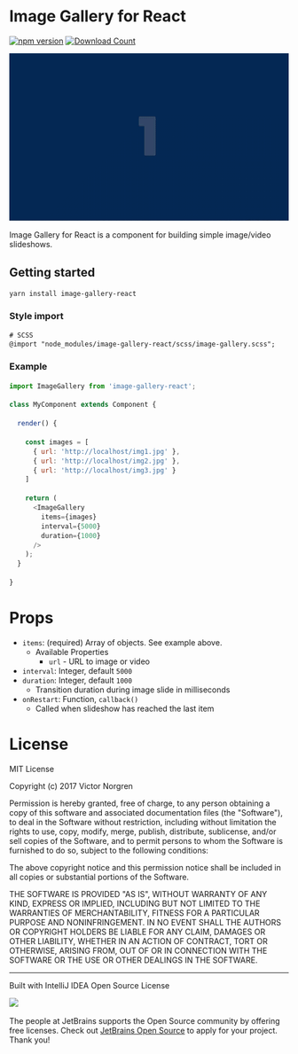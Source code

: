 Image Gallery for React
===

[![npm version](https://badge.fury.io/js/image-gallery-react.svg)](https://badge.fury.io/js/image-gallery-react)
[![Download Count](http://img.shields.io/npm/dm/image-gallery-react.svg?style=flat)](http://www.npmjs.com/package/image-gallery-react)

![demo](https://raw.githubusercontent.com/logotype/image-gallery-react/master/images/image-gallery-react.gif)

Image Gallery for React is a component for building simple image/video slideshows.

## Getting started

```
yarn install image-gallery-react
```

### Style import

```
# SCSS
@import "node_modules/image-gallery-react/scss/image-gallery.scss";
```


### Example
```js
import ImageGallery from 'image-gallery-react';

class MyComponent extends Component {

  render() {

    const images = [
      { url: 'http://localhost/img1.jpg' },
      { url: 'http://localhost/img2.jpg' },
      { url: 'http://localhost/img3.jpg' }
    ]

    return (
      <ImageGallery
        items={images}
        interval={5000}
        duration={1000}
      />
    );
  }

}
```

# Props

* `items`: (required) Array of objects. See example above.
  * Available Properties
    * `url` - URL to image or video
* `interval`: Integer, default `5000`
* `duration`: Integer, default `1000`
  * Transition duration during image slide in milliseconds
* `onRestart`: Function, `callback()`
  * Called when slideshow has reached the last item

# License
MIT License

Copyright (c) 2017 Victor Norgren

Permission is hereby granted, free of charge, to any person obtaining a copy
of this software and associated documentation files (the "Software"), to deal
in the Software without restriction, including without limitation the rights
to use, copy, modify, merge, publish, distribute, sublicense, and/or sell
copies of the Software, and to permit persons to whom the Software is
furnished to do so, subject to the following conditions:

The above copyright notice and this permission notice shall be included in all
copies or substantial portions of the Software.

THE SOFTWARE IS PROVIDED "AS IS", WITHOUT WARRANTY OF ANY KIND, EXPRESS OR
IMPLIED, INCLUDING BUT NOT LIMITED TO THE WARRANTIES OF MERCHANTABILITY,
FITNESS FOR A PARTICULAR PURPOSE AND NONINFRINGEMENT. IN NO EVENT SHALL THE
AUTHORS OR COPYRIGHT HOLDERS BE LIABLE FOR ANY CLAIM, DAMAGES OR OTHER
LIABILITY, WHETHER IN AN ACTION OF CONTRACT, TORT OR OTHERWISE, ARISING FROM,
OUT OF OR IN CONNECTION WITH THE SOFTWARE OR THE USE OR OTHER DEALINGS IN THE
SOFTWARE.

--------------------------
Built with IntelliJ IDEA Open Source License

<a href="https://www.jetbrains.com/buy/opensource/"><img src="https://s3-ap-southeast-1.amazonaws.com/www.logotype.se/assets/logo-text.svg" width="200"></a>

The people at JetBrains supports the Open Source community by offering free licenses. Check out <a href="https://www.jetbrains.com/buy/opensource/">JetBrains Open Source</a> to apply for your project. Thank you!
